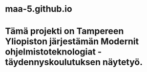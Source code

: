 # maa-5.github.io
# Tämä projekti on Tampereen Yliopiston järjestämän Modernit ohjelmistoteknologiat -täydennyskoulutuksen näytetyö.
